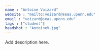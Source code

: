 ```yaml
---
name : "Antoine Voizard"
website : "mailto:voizard@seas.upenn.edu"
email : "voizard@seas.upenn.edu"
tags : ["student"]
headshot : "AntoineV.jpg"
---
```

Add description here.
